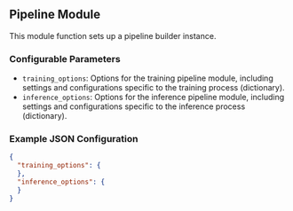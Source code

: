 <!--
SPDX-FileCopyrightText: Copyright (c) 2022-2023, NVIDIA CORPORATION & AFFILIATES. All rights reserved.
SPDX-License-Identifier: Apache-2.0

Licensed under the Apache License, Version 2.0 (the "License");
you may not use this file except in compliance with the License.
You may obtain a copy of the License at

http://www.apache.org/licenses/LICENSE-2.0

Unless required by applicable law or agreed to in writing, software
distributed under the License is distributed on an "AS IS" BASIS,
WITHOUT WARRANTIES OR CONDITIONS OF ANY KIND, either express or implied.
See the License for the specific language governing permissions and
limitations under the License.
-->

## Pipeline Module

This module function sets up a pipeline builder instance.

### Configurable Parameters

- `training_options`: Options for the training pipeline module, including settings and configurations specific to the training process (dictionary).
- `inference_options`: Options for the inference pipeline module, including settings and configurations specific to the inference process (dictionary).

### Example JSON Configuration

```json
{
  "training_options": {
  },
  "inference_options": {
  }
}
```